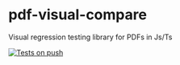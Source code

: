 # pdf-visual-compare
Visual regression testing library for PDFs in Js/Ts

[![Tests on push](https://github.com/dichovsky/pdf-visual-compare/actions/workflows/test.yml/badge.svg?branch=main)](https://github.com/dichovsky/pdf-visual-compare/actions/workflows/test.yml)
